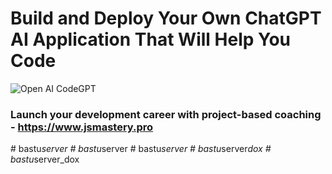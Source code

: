 # Build and Deploy Your Own ChatGPT AI Application That Will Help You Code
![Open AI CodeGPT](https://i.ibb.co/LS4DRhb/image-257.png)

### Launch your development career with project-based coaching - https://www.jsmastery.pro
#   b a s t u _ s e r v e r  
 #   b a s t u _ s e r v e r  
 #   b a s t u _ s e r v e r  
 #   b a s t u _ s e r v e r _ d o x  
 #   b a s t u _ s e r v e r _ d o x  
 